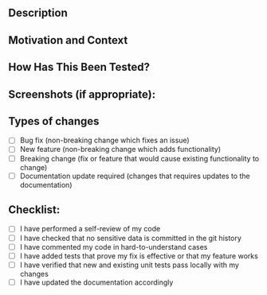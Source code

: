 <!--- Provide a general summary of this PR in the Title above -->

## Description
<!--- Describe the changes in detail -->

## Motivation and Context
<!--- Why is this change required? What problem does it solve? -->
<!--- If it fixes an open issue, please link to the issue here. -->

## How Has This Been Tested?
<!--- Please describe how you tested your changes. -->
<!--- Include details of your testing environment, and the tests you ran to -->
<!--- see how your change affects other areas of the code, etc. -->

## Screenshots (if appropriate):

## Types of changes
<!--- What types of changes does this PR introduce? Put an `x` in boxes that apply: -->
- [ ] Bug fix (non-breaking change which fixes an issue)
- [ ] New feature (non-breaking change which adds functionality)
- [ ] Breaking change (fix or feature that would cause existing functionality to change)
- [ ] Documentation update required (changes that requires updates to the documentation)

## Checklist:
<!--- Put an `x` in boxes that apply. -->
- [ ] I have performed a self-review of my code
- [ ] I have checked that no sensitive data is committed in the git history
- [ ] I have commented my code in hard-to-understand cases
- [ ] I have added tests that prove my fix is effective or that my feature works
- [ ] I have verified that new and existing unit tests pass locally with my changes
- [ ] I have updated the documentation accordingly
